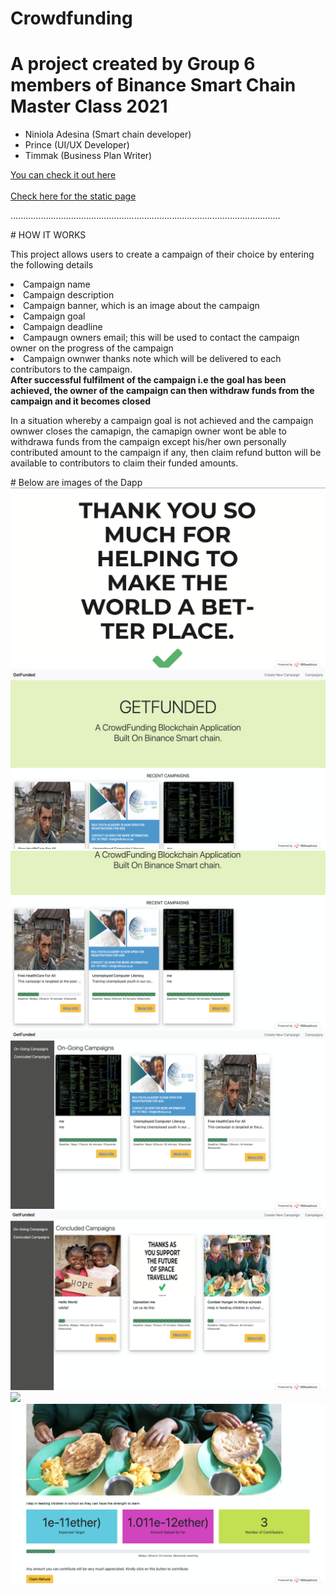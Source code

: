 # Crowdfunding
<h1>A project created by Group 6 members of Binance Smart Chain Master Class 2021</h1>
<ul>
  <li>Niniola Adesina (Smart chain developer)</li>
  <li>Prince (UI/UX Developer)</li>
  <li>Timmak (Business Plan Writer)</li>
</ul>
<a href="https://binance6.000webhostapp.com">You can check it out here</a>
<br>
<br>
  <a href="https://apesin.github.io/Crowdfunding/">Check here for the static page</a>
  <p>
...........................................................................................................
  </p>
#  HOW IT WORKS
<p>
  This project allows users to create a campaign of their choice by entering the following details
  <li>Campaign name</li>
  <li>Campaign description</li>
  <li>Campaign banner, which is an image about the campaign</li>
  <li>Campaign goal</li>
  <li>Campaign deadline</li>
  <li>Campaugn owners email; this will be used to contact the campaign owner on the progress of the campaign</li>
  <li>Campaign ownwer thanks note which will be delivered to each contributors to the campaign.</li>
  <b>After successful fulfilment of the campaign i.e the goal has been achieved, the owner of the campaign can then withdraw funds from the campaign and it becomes        closed</b>
  <p>In a situation whereby a campaign goal is not achieved and the campaign ownwer closes the camapign, the camapign owner wont be able to withdrawa funds from the campaign except his/her own personally contributed amount to the campaign if any, then claim refund button will be available to contributors to claim their funded amounts.</p>
  # Below are images of the Dapp
  <img src="https://github.com/Apesin/Crowdfunding/blob/main/screens/Screenshot%202021-04-16%20at%202.09.17%20PM.png">
<img src="https://github.com/Apesin/Crowdfunding/blob/main/screens/Screenshot%202021-04-16%20at%202.11.15%20PM.png">
<img src="https://github.com/Apesin/Crowdfunding/blob/main/screens/Screenshot%202021-04-16%20at%202.11.24%20PM.png" >
<img src="https://github.com/Apesin/Crowdfunding/blob/main/screens/Screenshot%202021-04-16%20at%202.11.49%20PM.png" >
<img src="https://github.com/Apesin/Crowdfunding/blob/main/screens/Screenshot%202021-04-16%20at%202.12.33%20PM.png" >
<img src="https://github.com/Apesin/Crowdfunding/blob/main/screens/Screenshot%202021-04-16%20at%202.12.48%20PM.png" >
<img src="https://github.com/Apesin/Crowdfunding/blob/main/screens/Screenshot%202021-04-16%20at%202.12.58%20PM.png" >
